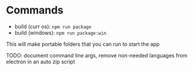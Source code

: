# Commands

- build (curr os): `npm run package`
- build (windows): `npm run package:win`

This will make portable folders that you can run to start the app

TODO: document command line args, remove non-needed languages from electron in an auto zip script

